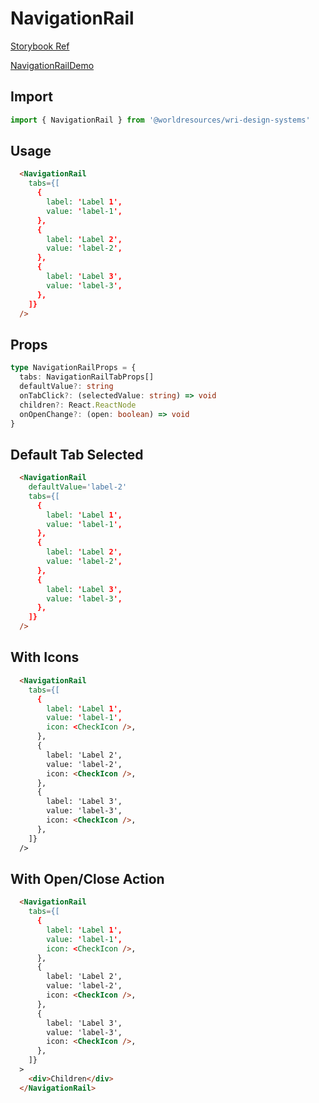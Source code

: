 # NavigationRail

[Storybook Ref](https://wri.github.io/wri-design-systems/?path=/docs/navigation-rail--docs)

[NavigationRailDemo](https://github.com/wri/wri-design-systems/blob/main/src/components/NavigationRail/NavigationRailDemo.tsx)

## Import

```js
import { NavigationRail } from '@worldresources/wri-design-systems'
```

## Usage

```html
  <NavigationRail
    tabs={[
      {
        label: 'Label 1',
        value: 'label-1',
      },
      {
        label: 'Label 2',
        value: 'label-2',
      },
      {
        label: 'Label 3',
        value: 'label-3',
      },
    ]}
  />
```

## Props

```ts
type NavigationRailProps = {
  tabs: NavigationRailTabProps[]
  defaultValue?: string
  onTabClick?: (selectedValue: string) => void
  children?: React.ReactNode
  onOpenChange?: (open: boolean) => void
}
```

## Default Tab Selected

```html
  <NavigationRail
    defaultValue='label-2'
    tabs={[
      {
        label: 'Label 1',
        value: 'label-1',
      },
      {
        label: 'Label 2',
        value: 'label-2',
      },
      {
        label: 'Label 3',
        value: 'label-3',
      },
    ]}
  />
```

## With Icons

```html
  <NavigationRail
    tabs={[
      {
        label: 'Label 1',
        value: 'label-1',
        icon: <CheckIcon />,
      },
      {
        label: 'Label 2',
        value: 'label-2',
        icon: <CheckIcon />,
      },
      {
        label: 'Label 3',
        value: 'label-3',
        icon: <CheckIcon />,
      },
    ]}
  />
```

## With Open/Close Action

```html
  <NavigationRail
    tabs={[
      {
        label: 'Label 1',
        value: 'label-1',
        icon: <CheckIcon />,
      },
      {
        label: 'Label 2',
        value: 'label-2',
        icon: <CheckIcon />,
      },
      {
        label: 'Label 3',
        value: 'label-3',
        icon: <CheckIcon />,
      },
    ]}
  >
    <div>Children</div>
  </NavigationRail>
```
